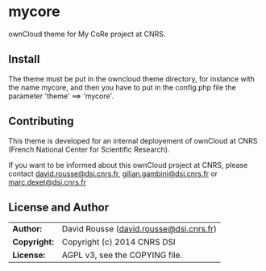 # mycore

ownCloud theme for My CoRe project at CNRS.

## Install

The theme must be put in the owncloud theme directory, for instance with the name mycore, and then you have to put in the config.php file the parameter 'theme' ==> 'mycore'.

## Contributing

This theme is developed for an internal deployement of ownCloud at CNRS (French National Center for Scientific Research).

If you want to be informed about this ownCloud project at CNRS, please contact david.rousse@dsi.cnrs.fr, gilian.gambini@dsi.cnrs.fr or marc.dexet@dsi.cnrs.fr

## License and Author

|                      |                                          |
|:---------------------|:-----------------------------------------|
| **Author:**          | David Rousse (<david.rousse@dsi.cnrs.fr>)
| **Copyright:**       | Copyright (c) 2014 CNRS DSI
| **License:**         | AGPL v3, see the COPYING file.

